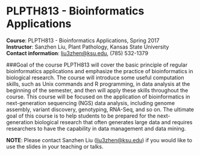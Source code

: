 # PLPTH813 - Bioinformatics Applications
__Course__: PLPTH813 - Bioinformatics Applications, Spring 2017  
__Instructor__: Sanzhen Liu, Plant Pathology, Kansas State University  
__Contact information__: liu3zhen@ksu.edu, (785) 532-1379  


###Goal of the course
PLPTH813 will cover the basic principle of regular bioinformatics applications and emphasize the practice of bioinformatics in biological research. The course will introduce some useful computation skills, such as Unix commands and R programming, in data analysis at the beginning of the semester, and then will apply these skills throughout the course. This course will be focused on the application of bioinformatics in next-generation sequencing (NGS) data analysis, including genome assembly, variant discovery, genotyping, RNA-Seq, and so on. The ultimate goal of this course is to help students to be prepared for the next-generation biological research that often generates large data and requires researchers to have the capability in data management and data mining. 

__NOTE__: Please contact Sanzhen Liu (liu3zhen@ksu.edu) if you would like to use the slides in your teaching or talks.
